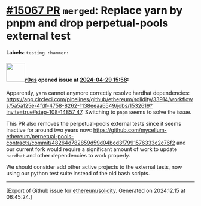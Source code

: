 # [\#15067 PR](https://github.com/ethereum/solidity/pull/15067) `merged`: Replace yarn by pnpm and drop perpetual-pools external test
**Labels**: `testing :hammer:`


#### <img src="https://avatars.githubusercontent.com/u/457348?u=e02c93e6d98c1154952140a8d5af50d9d5ca59c9&v=4" width="50">[r0qs](https://github.com/r0qs) opened issue at [2024-04-29 15:58](https://github.com/ethereum/solidity/pull/15067):

Apparently, `yarn` cannot anymore correctly resolve hardhat dependencies: https://app.circleci.com/pipelines/github/ethereum/solidity/33914/workflows/5a5a125e-4fdf-4758-8262-1138eeaa6549/jobs/1532619?invite=true#step-108-14857_47. Switching to `pnpm` seems to solve the issue.

This PR also removes the perpetual-pools external tests since it seems inactive for around two years now: https://github.com/mycelium-ethereum/perpetual-pools-contracts/commit/48264d782859d59d04bcd3f7991576333c2c76f2 and our current fork would require a significant amount of work to update `hardhat` and other dependencies to work properly.

We should consider add other active projects to the external tests, now using our python test suite instead of the old bash scripts.




-------------------------------------------------------------------------------



[Export of Github issue for [ethereum/solidity](https://github.com/ethereum/solidity). Generated on 2024.12.15 at 06:45:24.]
